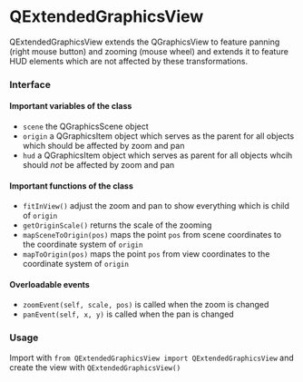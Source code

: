 # QExtendedGraphicsView #

QExtendedGraphicsView extends the QGraphicsView to feature panning (right mouse button) and zooming (mouse wheel) and extends it to feature HUD elements which are not affected by these transformations.

### Interface ###

#### Important variables of the class ####

* `scene` the QGraphicsScene object
* `origin` a QGraphicsItem object which serves as the parent for all objects which should be affected by zoom and pan
* `hud` a QGraphicsItem object which serves as parent for all objects whcih should *not* be affected by zoom and pan

#### Important functions of the class ####

* `fitInView()` adjust the zoom and pan to show everything which is child of `origin`
* `getOriginScale()` returns the scale of the zooming
* `mapSceneToOrigin(pos)` maps the point `pos` from scene coordinates to the coordinate system of `origin`
* `mapToOrigin(pos)` maps the point `pos` from view coordinates to the coordinate system of `origin`

#### Overloadable events ####

* `zoomEvent(self, scale, pos)` is called when the zoom is changed
* `panEvent(self, x, y)` is called when the pan is changed

### Usage ###

Import with `from QExtendedGraphicsView import QExtendedGraphicsView`
and create the view with `QExtendedGraphicsView()`